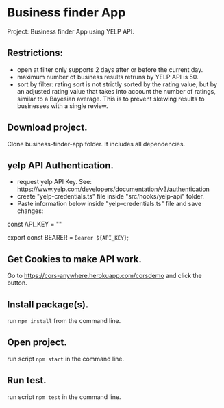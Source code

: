 # Business finder App

Project: Business finder App using YELP API.

## Restrictions:

- open at filter only supports 2 days after or before the current day.
- maximum number of business results retruns by YELP API is 50.
- sort by filter: rating sort is not strictly sorted by the rating value, but by an adjusted rating value that takes into account the number of ratings, similar to a Bayesian average. This is to prevent skewing results to businesses with a single review.

## Download project.

Clone business-finder-app folder. It includes all dependencies.

## yelp API Authentication.

- request yelp API Key. See: https://www.yelp.com/developers/documentation/v3/authentication
- create "yelp-credentials.ts" file inside "src/hooks/yelp-api" folder.
- Paste information below inside "yelp-credentials.ts" file and save changes:

const API_KEY = "<insert yelp API_KEY>"

export const BEARER = `Bearer ${API_KEY}`;

## Get Cookies to make API work.

Go to https://cors-anywhere.herokuapp.com/corsdemo and click the button.

## Install package(s).

run `npm install` from the command line.

## Open project.

run script `npm start` in the command line.

## Run test.

run script `npm test` in the command line.
